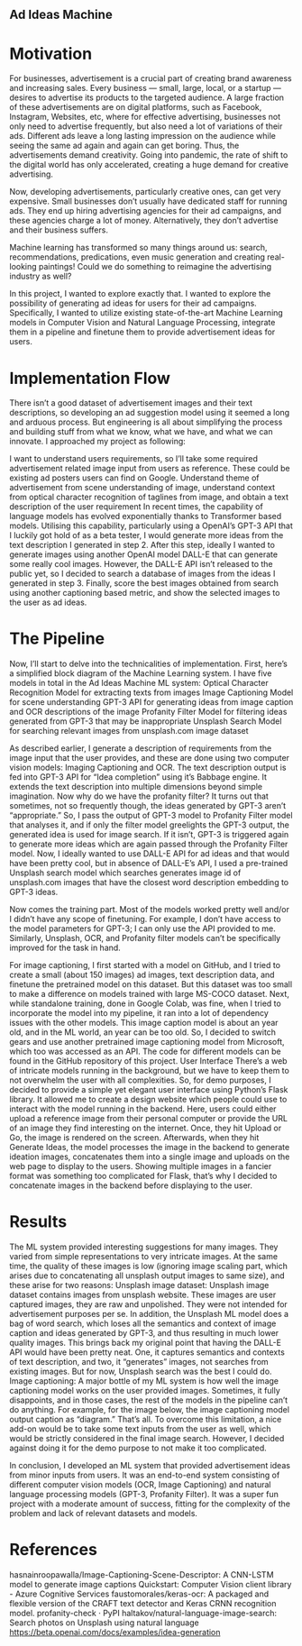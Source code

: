 ## Ad Ideas Machine

# Motivation
For businesses, advertisement is a crucial part of creating brand awareness and increasing sales. Every business — small, large, local, or a startup — desires to advertise its products to the targeted audience. A large fraction of these advertisements are on digital platforms, such as Facebook, Instagram, Websites, etc, where for effective advertising, businesses not only need to advertise frequently, but also need a lot of variations of their ads. Different ads leave a long lasting impression on the audience while seeing the same ad again and again can get boring. Thus, the advertisements demand creativity. Going into pandemic, the rate of shift to the digital world has only accelerated, creating a huge demand for creative advertising. 

Now, developing advertisements, particularly creative ones, can get very expensive. Small businesses don’t usually have dedicated staff for running ads. They end up hiring advertising agencies for their ad campaigns, and these agencies charge a lot of money. Alternatively, they don’t advertise and their business suffers. 

Machine learning has transformed so many things around us: search, recommendations, predications, even music generation and creating real-looking paintings! Could we do something to reimagine the advertising industry as well?

In this project, I wanted to explore exactly that. I wanted to explore the possibility of generating ad ideas for users for their ad campaigns. Specifically, I wanted to utilize existing state-of-the-art Machine Learning models in Computer Vision and Natural Language Processing, integrate them in a pipeline and finetune them to provide advertisement ideas for users. 


# Implementation Flow 
There isn’t a good dataset of advertisement images and their text descriptions, so developing an ad suggestion model using it seemed a long and arduous process. But engineering is all about simplifying the process and building stuff from what we know, what we have, and what we can innovate. I approached my project as following:

I want to understand users requirements, so I’ll take some required advertisement related image input from users as reference. These could be existing ad posters users can find on Google. 
Understand theme of advertisement from scene understanding of image, understand context from optical character recognition of taglines from image, and obtain a text description of the user requirement
 In recent times, the capability of language models has evolved exponentially thanks to Transformer based models. Utilising this capability, particularly using a OpenAI’s GPT-3 API that I luckily got hold of as a beta tester, I would generate more ideas from the text description I generated in step 2. 
After this step, ideally I wanted to generate images using another OpenAI model DALL-E that can generate some really cool images. However, the DALL-E API isn’t released to the public yet, so I decided to search a database of images from the ideas I generated in step 3. 
Finally, score the best images obtained from search using another captioning based metric, and show the selected images to the user as ad ideas. 


# The Pipeline
Now, I’ll start to delve into the technicalities of implementation. First, here’s a simplified block diagram of the Machine Learning system. 
I have five models in total in the Ad Ideas Machine ML system:
Optical Character Recognition Model for extracting texts from images
Image Captioning Model for scene understanding
GPT-3 API for generating ideas from image caption and OCR descriptions of the image
Profanity Filter Model for filtering ideas generated from GPT-3 that may be inappropriate 
Unsplash Search Model for searching relevant images from unsplash.com image dataset

As described earlier, I generate a description of requirements from the image input that the user provides, and these are done using two computer vision models: Imaging Captioning and OCR. The text description output is fed into GPT-3 API for “Idea completion” using it’s Babbage engine. It extends the text description into multiple dimensions beyond simple imagination. Now why do we have the profanity filter? It turns out that sometimes, not so frequently though, the ideas generated by GPT-3 aren’t “appropriate.” So, I pass the output of GPT-3 model to Profanity Filter model that analyses it, and if only the filter model greelights the GPT-3 output, the generated idea is used for image search. If it isn’t, GPT-3 is triggered again to generate more ideas which are again passed through the Profanity Filter model. 
Now, I ideally wanted to use DALL-E API for ad ideas and that would have been pretty cool, but in absence of DALL-E’s API, I used a pre-trained Unsplash search model which searches generates image id of unsplash.com images that have the closest word description embedding to GPT-3 ideas. 

Now comes the training part. Most of the models worked pretty well and/or I didn’t have any scope of finetuning. For example, I don’t have access to the model parameters for GPT-3; I can only use the API provided to me. Similarly, Unsplash, OCR, and Profanity filter models can’t be specifically improved for the task in hand.

For image captioning, I first started with a model on GitHub, and I tried to create a small (about 150 images) ad images, text description data, and finetune the pretrained model on this dataset. But this dataset was too small to make a difference on models trained with large MS-COCO dataset. Next, while standalone training, done in Google Colab, was fine, when I tried to incorporate the model into my pipeline, it ran into a lot of dependency issues with the other models. This image caption model is about an year old, and in the ML world, an year can be too old. So, I decided to switch gears and use another pretrained image captioning model from Microsoft, which too was accessed as an API. The code for different models can be found in the GitHub repository of this project. 
User Interface
There’s a web of intricate models running in the background, but we have to keep them to not overwhelm the user with all complexities. So, for demo purposes, I decided to provide a simple yet elegant user interface using Python’s Flask library. It allowed me to create a design website which people could use to interact with the model running in the backend. Here, users could either upload a reference image from their personal computer or provide the URL of an image they find interesting on the internet. Once, they hit Upload or Go, the image is rendered on the screen. Afterwards, when they hit Generate Ideas, the model processes the image in the backend to generate ideation images, concatenates them into a single image and uploads on the web page to display to the users. Showing multiple images in a fancier format was something too complicated for Flask, that’s why I decided to concatenate images in the backend before displaying to the user.  


# Results
The ML system provided interesting suggestions for many images. They varied from simple representations to very intricate images. At the same time, the quality of these images is low (ignoring image scaling part, which arises due to concatenating all unsplash output images to same size), and these arise for two reasons:
Unsplash image dataset: Unsplash image dataset contains images from unsplash website. These images are user captured images, they are raw and unpolished. They were not intended for advertisement purposes per se. 
In addition, the Unsplash ML model does a bag of word search, which loses all the semantics and context of image caption and ideas generated by GPT-3, and thus resulting in much lower quality images. 
This brings back my original point that having the DALL-E API would have been pretty neat. One, it captures semantics and contexts of text description, and two, it “generates” images, not searches from existing images. But for now, Unsplash search was the best I could do.
Image captioning: A major bottle of my ML system is how well the image captioning model works on the user provided images. Sometimes, it fully disappoints, and in those cases, the rest of the models in the pipeline can’t do anything. For example, for the image below, the image captioning model output caption as “diagram.” That’s all. 
To overcome this limitation, a nice add-on would be to take some text inputs from the user as well, which would be strictly considered in the final image search. However, I decided against doing it for the demo purpose to not make it too complicated.

In conclusion, I developed an ML system that provided advertisement ideas from minor inputs from users. It was an end-to-end system consisting of different computer vision models (OCR, Image Captioning) and natural language processing models (GPT-3, Profanity Filter). It was a super fun project with a moderate amount of success, fitting for the complexity of the problem and lack of relevant datasets and models. 


# References
hasnainroopawalla/Image-Captioning-Scene-Descriptor: A CNN-LSTM model to generate image captions 
Quickstart: Computer Vision client library - Azure Cognitive Services
faustomorales/keras-ocr: A packaged and flexible version of the CRAFT text detector and Keras CRNN recognition model.
profanity-check · PyPI
haltakov/natural-language-image-search: Search photos on Unsplash using natural language 
https://beta.openai.com/docs/examples/idea-generation
